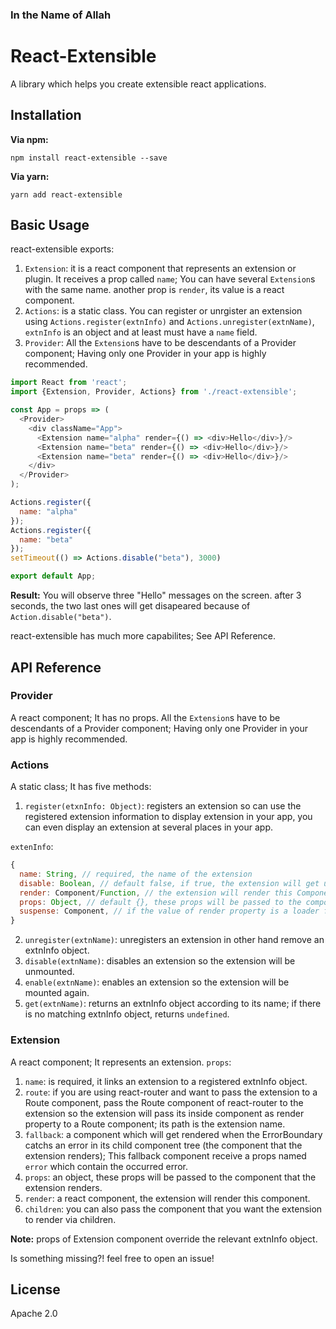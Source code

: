 ### In the Name of Allah

# React-Extensible

A library which helps you create extensible react applications.

## Installation

**Via npm:**

    npm install react-extensible --save

**Via yarn:**

    yarn add react-extensible

## Basic Usage

react-extensible exports:
1. `Extension`: it is a react component that represents an extension or plugin. It receives a prop called `name`; You can have several `Extension`s with the same name. another prop is `render`, its value is a react component.
2. `Actions`: is a static class. You can register or unrgister an extension using `Actions.register(extnInfo)` and `Actions.unregister(extnName)`, `extnInfo` is an object and at least must have a `name` field.
3. `Provider`: All the `Extension`s have to be descendants of a Provider component; Having only one Provider in your app is highly recommended.

```javascript
import React from 'react';
import {Extension, Provider, Actions} from './react-extensible';

const App = props => (
  <Provider>
    <div className="App">
      <Extension name="alpha" render={() => <div>Hello</div>}/>
      <Extension name="beta" render={() => <div>Hello</div>}/>
      <Extension name="beta" render={() => <div>Hello</div>}/>
    </div>
  </Provider>
);

Actions.register({
  name: "alpha"
});
Actions.register({
  name: "beta"
});
setTimeout(() => Actions.disable("beta"), 3000)

export default App;
```

**Result:**
You will observe three "Hello" messages on the screen. after 3 seconds, the two last ones will get disapeared because of `Action.disable("beta")`.

react-extensible has much more capabilites; See API Reference.

## API Reference

### Provider

A react component; It has no props.
All the `Extension`s have to be descendants of a Provider component; Having only one Provider in your app is highly recommended.

### Actions

A static class; It has five methods:

1. `register(etxnInfo: Object)`: registers an extension so can use the registered extension information to display extension in your app, you can even display an extension at several places in your app.

`extenInfo`:
```javascript
{
  name: String, // required, the name of the extension
  disable: Boolean, // default false, if true, the extension will get unmounted
  render: Component/Function, // the extension will render this Component if none of props.render and props.children of the extension component whose props.name is equal to the name property of this object. also, it can be a loader function that will be passed to React.lazy.
  props: Object, // default {}, these props will be passed to the component that the extension component renders.
  suspense: Component, // if the value of render property is a loader function, this component will get rendered till the main component is loaded, in fact this will be passed to React.Suspense.
}
```
2. `unregister(extnName)`: unregisters an extension in other hand remove an extnInfo object.
3. `disable(extnName)`: disables an extension so the extension will be unmounted.
4. `enable(extnName)`: enables an extension so the extension will be mounted again.
5. `get(extnName)`: returns an extnInfo object according to its name; if there is no matching extnInfo object, returns `undefined`.

### Extension

A react component; It represents an extension. `props`:

1. `name`: is required, it links an extension to a registered extnInfo object.
2. `route`: if you are using react-router and want to pass the extension to a Route component, pass the Route component of react-router to the extension so the extension will pass its inside component as render property to a Route component; its path is the extension name.
3. `fallback`: a component which will get rendered when the ErrorBoundary catchs an error in its child component tree (the component that the extension renders); This fallback component receive a props named `error` which contain the occurred error.
4. `props`: an object, these props will be passed to the component that the extension renders.
5. `render`: a react component, the extension will render this component.
6. `children`: you can also pass the component that you want the extension to render via children.

**Note:** props of Extension component override the relevant extnInfo object.

Is something missing?! feel free to open an issue!

## License

Apache 2.0